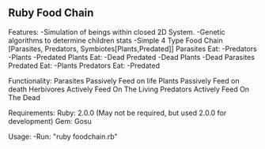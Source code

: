 Ruby Food Chain
-----------------
Features:
	-Simulation of beings within closed 2D System.
	-Genetic algorithms to determine children stats
	-Simple 4 Type Food Chain [Parasites, Predators, Symbiotes[Plants,Predated]]
		Parasites Eat:
			-Predators
			-Plants
			-Predated
		Plants Eat:
			-Dead Predated
			-Dead Plants
			-Dead Parasites
		Predated Eat:
			-Plants
		Predators Eat:
			-Predated

Functionality:
	Parasites Passively Feed on life
	Plants Passively Feed on death
	Herbivores Actively Feed On The Living
	Predators Actively Feed On The Dead

Requirements:
	Ruby: 2.0.0 (May not be required, but used 2.0.0 for development)
	Gem: Gosu

Usage:
	-Run: "ruby foodchain.rb"